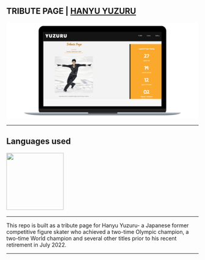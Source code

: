 <h2>TRIBUTE PAGE | <a href="https://suongfiori.github.io/tribute-page-hanyu-yuzuru/"> HANYU YUZURU</a></h2>
<img src="https://github.com/suongfiori/tribute-page-hanyu-yuzuru/blob/main/images/tribute-page.png?raw=true">
<hr>
<h2>Languages used</h2>
<img src="https://coursera-course-photos.s3.amazonaws.com/83/e258e0532611e5a5072321239ff4d4/jhep-coursera-course4.png?auto=format%2Ccompress&dpr=1" width="150" height="150">
<hr>
This repo is built as a tribute page for Hanyu Yuzuru- a Japanese former competitive figure skater who achieved a two-time Olympic champion, a two-time World champion and several other titles prior to his recent retirement in July 2022.
<hr>

